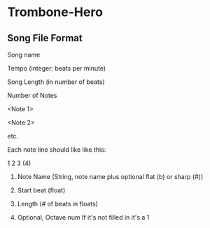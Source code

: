 Trombone-Hero
=============





Song File Format
-------------
Song name

Tempo (integer: beats per minute)

Song Length (in number of beats)

Number of Notes

<Note 1>

<Note 2>

etc.

Each note line should like like this:

1 2 3 (4)

1. Note Name (String, note name plus optional flat (b) or sharp (#)) 

2. Start beat (float)

3. Length (# of beats in floats)

4. Optional, Octave num If it's not filled in it's a 1